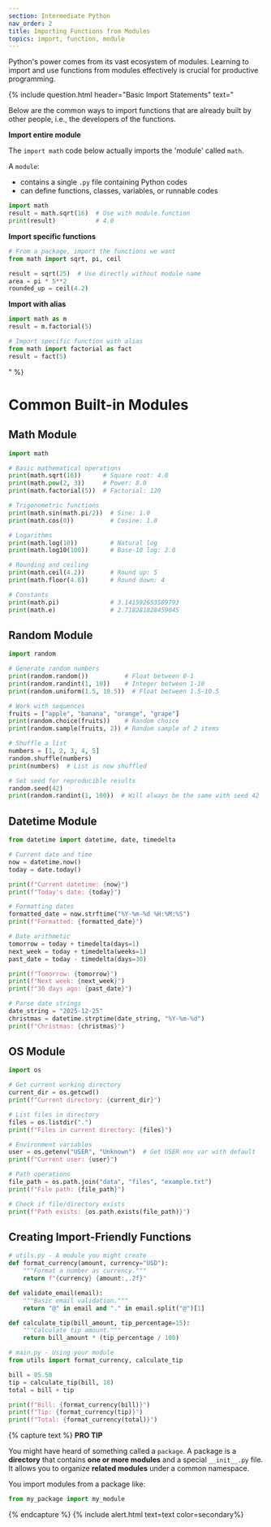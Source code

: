 ```yaml
---
section: Intermediate Python
nav_order: 2
title: Importing Functions from Modules
topics: import, function, module
---
```


Python's power comes from its vast ecosystem of modules. Learning to import and use functions from modules effectively is crucial for productive programming.

{% include question.html header="Basic Import Statements" text="

Below are the common ways to import functions that are already built by other people, i.e., the developers of the functions.

**Import entire module**

The ```import math``` code below actually imports the 'module' called ```math```.

A ```module```:

- contains a single ```.py``` file containing Python codes
- can define functions, classes, variables, or runnable codes

```python
import math
result = math.sqrt(16)  # Use with module.function
print(result)           # 4.0
```

**Import specific functions**

```python
# From a package, import the functions we want
from math import sqrt, pi, ceil

result = sqrt(25)  # Use directly without module name
area = pi * 5**2
rounded_up = ceil(4.2)
```

**Import with alias**

```python
import math as m
result = m.factorial(5)

# Import specific function with alias
from math import factorial as fact
result = fact(5)
```
" %}

# Common Built-in Modules

## Math Module
```python
import math

# Basic mathematical operations
print(math.sqrt(16))      # Square root: 4.0
print(math.pow(2, 3))     # Power: 8.0
print(math.factorial(5))  # Factorial: 120

# Trigonometric functions
print(math.sin(math.pi/2))  # Sine: 1.0
print(math.cos(0))          # Cosine: 1.0

# Logarithms
print(math.log(10))         # Natural log
print(math.log10(100))      # Base-10 log: 2.0

# Rounding and ceiling
print(math.ceil(4.2))       # Round up: 5
print(math.floor(4.8))      # Round down: 4

# Constants
print(math.pi)              # 3.141592653589793
print(math.e)               # 2.718281828459045
```

## Random Module
```python
import random

# Generate random numbers
print(random.random())          # Float between 0-1
print(random.randint(1, 10))    # Integer between 1-10
print(random.uniform(1.5, 10.5))  # Float between 1.5-10.5

# Work with sequences
fruits = ["apple", "banana", "orange", "grape"]
print(random.choice(fruits))    # Random choice
print(random.sample(fruits, 2)) # Random sample of 2 items

# Shuffle a list
numbers = [1, 2, 3, 4, 5]
random.shuffle(numbers)
print(numbers)  # List is now shuffled

# Set seed for reproducible results
random.seed(42)
print(random.randint(1, 100))  # Will always be the same with seed 42
```

## Datetime Module
```python
from datetime import datetime, date, timedelta

# Current date and time
now = datetime.now()
today = date.today()

print(f"Current datetime: {now}")
print(f"Today's date: {today}")

# Formatting dates
formatted_date = now.strftime("%Y-%m-%d %H:%M:%S")
print(f"Formatted: {formatted_date}")

# Date arithmetic
tomorrow = today + timedelta(days=1)
next_week = today + timedelta(weeks=1)
past_date = today - timedelta(days=30)

print(f"Tomorrow: {tomorrow}")
print(f"Next week: {next_week}")
print(f"30 days ago: {past_date}")

# Parse date strings
date_string = "2025-12-25"
christmas = datetime.strptime(date_string, "%Y-%m-%d")
print(f"Christmas: {christmas}")
```

## OS Module
```python
import os

# Get current working directory
current_dir = os.getcwd()
print(f"Current directory: {current_dir}")

# List files in directory
files = os.listdir(".")
print(f"Files in current directory: {files}")

# Environment variables
user = os.getenv("USER", "Unknown")  # Get USER env var with default
print(f"Current user: {user}")

# Path operations
file_path = os.path.join("data", "files", "example.txt")
print(f"File path: {file_path}")

# Check if file/directory exists
print(f"Path exists: {os.path.exists(file_path)}")
```

## Creating Import-Friendly Functions
```python
# utils.py - A module you might create
def format_currency(amount, currency="USD"):
    """Format a number as currency."""
    return f"{currency} {amount:,.2f}"

def validate_email(email):
    """Basic email validation."""
    return "@" in email and "." in email.split("@")[1]

def calculate_tip(bill_amount, tip_percentage=15):
    """Calculate tip amount."""
    return bill_amount * (tip_percentage / 100)

# main.py - Using your module
from utils import format_currency, calculate_tip

bill = 85.50
tip = calculate_tip(bill, 18)
total = bill + tip

print(f"Bill: {format_currency(bill)}")
print(f"Tip: {format_currency(tip)}")
print(f"Total: {format_currency(total)}")
```

{% capture text %}
**PRO TIP**

You might have heard of something called a ```package```. A package is a **directory** that contains **one or more modules** and a special ```__init__.py``` file. It allows you to organize **related modules** under a common namespace.

You import modules from a package like:

```python
from my_package import my_module
```
{% endcapture %}
{% include alert.html text=text color=secondary%}
